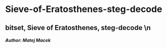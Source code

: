 # Sieve-of-Eratosthenes-steg-decode
## bitset, Sieve of Eratosthenes,  steg-decode \n
 
##### Author: Matej Macek
